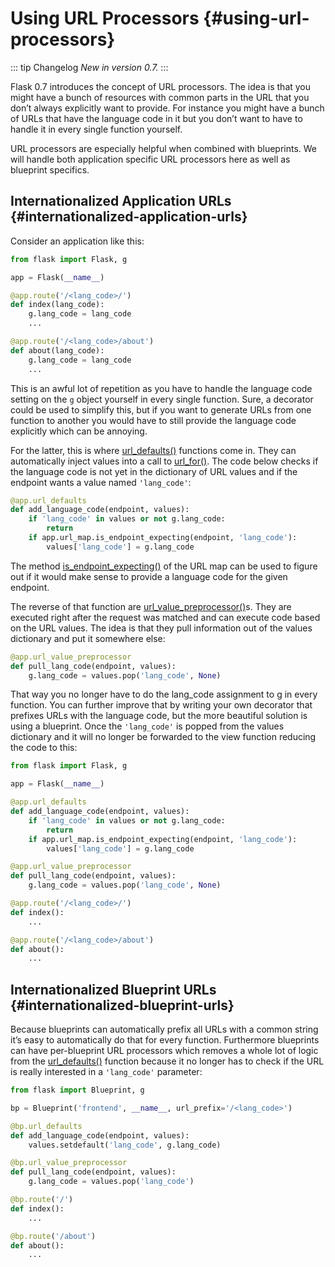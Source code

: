# Using URL Processors {#using-url-processors}

::: tip Changelog
*New in version 0.7.*
:::

Flask 0.7 introduces the concept of URL processors. The idea is that you might have a bunch of resources with common parts in the URL that you don’t always explicitly want to provide. For instance you might have a bunch of URLs that have the language code in it but you don’t want to have to handle it in every single function yourself.

URL processors are especially helpful when combined with blueprints. We will handle both application specific URL processors here as well as blueprint specifics.

## Internationalized Application URLs {#internationalized-application-urls}

Consider an application like this:

```python
from flask import Flask, g

app = Flask(__name__)

@app.route('/<lang_code>/')
def index(lang_code):
    g.lang_code = lang_code
    ...

@app.route('/<lang_code>/about')
def about(lang_code):
    g.lang_code = lang_code
    ...
```

This is an awful lot of repetition as you have to handle the language code setting on the `g` object yourself in every single function. Sure, a decorator could be used to simplify this, but if you want to generate URLs from one function to another you would have to still provide the language code explicitly which can be annoying.

For the latter, this is where [url_defaults()](https://flask.palletsprojects.com/en/2.3.x/api/#flask.Flask.url_defaults) functions come in. They can automatically inject values into a call to [url_for()](https://flask.palletsprojects.com/en/2.3.x/api/#flask.url_for). The code below checks if the language code is not yet in the dictionary of URL values and if the endpoint wants a value named `'lang_code'`:

```python
@app.url_defaults
def add_language_code(endpoint, values):
    if 'lang_code' in values or not g.lang_code:
        return
    if app.url_map.is_endpoint_expecting(endpoint, 'lang_code'):
        values['lang_code'] = g.lang_code
```

The method [is_endpoint_expecting()](https://werkzeug.palletsprojects.com/en/2.3.x/routing/#werkzeug.routing.Map.is_endpoint_expecting) of the URL map can be used to figure out if it would make sense to provide a language code for the given endpoint.

The reverse of that function are [url_value_preprocessor()](https://flask.palletsprojects.com/en/2.3.x/api/#flask.Flask.url_value_preprocessor)s. They are executed right after the request was matched and can execute code based on the URL values. The idea is that they pull information out of the values dictionary and put it somewhere else:

```python
@app.url_value_preprocessor
def pull_lang_code(endpoint, values):
    g.lang_code = values.pop('lang_code', None)
```

That way you no longer have to do the lang_code assignment to g in every function. You can further improve that by writing your own decorator that prefixes URLs with the language code, but the more beautiful solution is using a blueprint. Once the `'lang_code'` is popped from the values dictionary and it will no longer be forwarded to the view function reducing the code to this:

```python
from flask import Flask, g

app = Flask(__name__)

@app.url_defaults
def add_language_code(endpoint, values):
    if 'lang_code' in values or not g.lang_code:
        return
    if app.url_map.is_endpoint_expecting(endpoint, 'lang_code'):
        values['lang_code'] = g.lang_code

@app.url_value_preprocessor
def pull_lang_code(endpoint, values):
    g.lang_code = values.pop('lang_code', None)

@app.route('/<lang_code>/')
def index():
    ...

@app.route('/<lang_code>/about')
def about():
    ...
```

## Internationalized Blueprint URLs {#internationalized-blueprint-urls}

Because blueprints can automatically prefix all URLs with a common string it’s easy to automatically do that for every function. Furthermore blueprints can have per-blueprint URL processors which removes a whole lot of logic from the [url_defaults()](https://flask.palletsprojects.com/en/2.3.x/api/#flask.Flask.url_defaults) function because it no longer has to check if the URL is really interested in a `'lang_code'` parameter:

```python
from flask import Blueprint, g

bp = Blueprint('frontend', __name__, url_prefix='/<lang_code>')

@bp.url_defaults
def add_language_code(endpoint, values):
    values.setdefault('lang_code', g.lang_code)

@bp.url_value_preprocessor
def pull_lang_code(endpoint, values):
    g.lang_code = values.pop('lang_code')

@bp.route('/')
def index():
    ...

@bp.route('/about')
def about():
    ...
```
